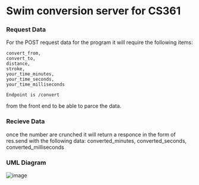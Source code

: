 # Swim conversion server for CS361

### Request Data
For the POST request data for the program it will require the following items:  
    
    convert_from,
    convert_to,
    distance,
    stroke,
    your_time_minutes,
    your_time_seconds,
    your_time_milliseconds
    
    Endpoint is /convert

from the front end to be able to parce the data.

### Recieve Data
once the number are crunched it will return a responce in the form of res.send with the following data:
    converted_minutes,
    converted_seconds,
    converted_milliseconds


### UML Diagram
![image](https://user-images.githubusercontent.com/78832578/218649622-d3aae3ce-edcf-46cb-9ee9-4c2b5dcbea69.png)

